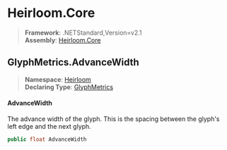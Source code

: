 # Heirloom.Core

> **Framework**: .NETStandard,Version=v2.1  
> **Assembly**: [Heirloom.Core][0]  

## GlyphMetrics.AdvanceWidth

> **Namespace**: [Heirloom][0]  
> **Declaring Type**: [GlyphMetrics][1]  

#### AdvanceWidth

The advance width of the glyph. This is the spacing between the glyph's left edge and the next glyph.

```cs
public float AdvanceWidth
```

[0]: ../../../Heirloom.Core.md
[1]: ../GlyphMetrics.md
